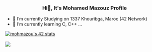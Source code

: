 ### <p align="center"><b>Hi👋, It's Mohamed Mazouz Profile</b></p>

- 🔭 I’m currently Studying on 1337 Khouribga, Maroc (42 Network)
- 🌱 I’m currently learning C, C++ ...

<a href="https://github.com/oakoudad/badge42"><img src="https://badge.mediaplus.ma/darkblue/mohmazou" alt="mohmazou's 42 stats" /></a>
</br>
</br>
<img src = "https://github-readme-stats.vercel.app/api?username=Mazouz0&show_icons=true&theme=gruvbox">
